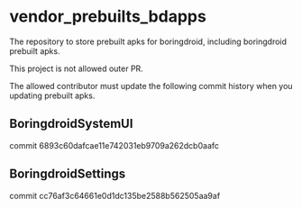 # vendor_prebuilts_bdapps

The repository to store prebuilt apks for boringdroid, including boringdroid prebuilt apks.

This project is not allowed outer PR.

The allowed contributor must update the following commit history when you updating prebuilt apks.

## BoringdroidSystemUI

commit 6893c60dafcae11e742031eb9709a262dcb0aafc

## BoringdroidSettings

commit cc76af3c64661e0d1dc135be2588b562505aa9af

